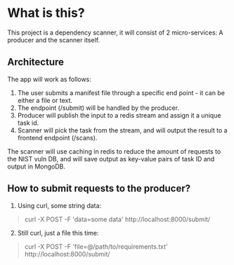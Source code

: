 # What is this?

This project is a dependency scanner, it will consist of 2 micro-services: A producer and the scanner itself.

## Architecture

The app will work as follows:
1. The user submits a manifest file through a specific end point - it can be either a file or text.
2. The endpoint (/submit) will be handled by the producer.
3. Producer will publish the input to a redis stream and assign it a unique task id.
4. Scanner will pick the task from the stream, and will output the result to a frontend endpoint (/scans).

The scanner will use caching in redis to reduce the amount of requests to the NIST vuln DB, and will save output as key-value pairs of task ID and output in MongoDB. 

## How to submit requests to the producer?
1. Using curl, some string data:
> curl -X POST -F 'data=some data' http://localhost:8000/submit/

2. Still curl, just a file this time:
> curl -X POST -F 'file=@/path/to/requirements.txt' http://localhost:8000/submit/